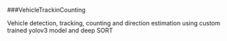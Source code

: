 ###VehicleTrackinCounting

Vehicle detection, tracking, counting and direction estimation using custom trained yolov3 model and deep SORT

